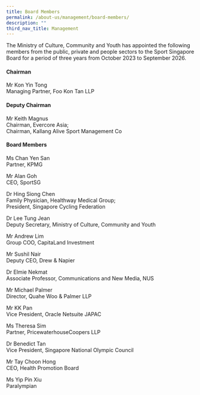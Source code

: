 ```yaml
---
title: Board Members
permalink: /about-us/management/board-members/
description: ""
third_nav_title: Management
---
```

The Ministry of Culture, Community and Youth has appointed the following members from the public, private and people sectors to the Sport Singapore Board for a period of three years from October 2023 to September 2026.

#### **Chairman**

Mr Kon Yin Tong  
Managing Partner, Foo Kon Tan LLP

#### **Deputy Chairman**

Mr Keith Magnus<br>
Chairman, Evercore Asia; <br>
Chairman, Kallang Alive Sport Management Co

#### **Board Members**

Ms Chan Yen San  
Partner, KPMG

Mr Alan Goh  
CEO, SportSG

Dr Hing Siong Chen  
Family Physician, Healthway Medical Group; <br> 
President, Singapore Cycling Federation

Dr Lee Tung Jean  
Deputy Secretary, Ministry of Culture, Community and Youth

Mr Andrew Lim  
Group COO, CapitaLand Investment  
  
Mr Sushil Nair  
Deputy CEO, Drew &amp; Napier

Dr Elmie Nekmat  
Associate Professor, Communications and New Media, NUS  
  
Mr Michael Palmer  
Director, Quahe Woo &amp; Palmer LLP     

Mr KK Pan  
Vice President, Oracle Netsuite JAPAC 

Ms Theresa Sim  
Partner, PricewaterhouseCoopers LLP 

Dr Benedict Tan  
Vice President, Singapore National Olympic Council  
  
Mr Tay Choon Hong  
CEO, Health Promotion Board

Ms Yip Pin Xiu  
Paralympian